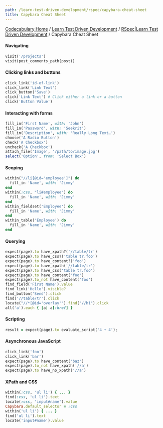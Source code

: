 ```yaml
---
path: /learn-test-driven-development/rspec/capybara-cheat-sheet
title: Capybara Cheat Sheet
---
```

[Codecabulary Home](/) / [Learn Test Driven Development](/learn-test-driven-development) / [RSpec|Learn Test Driven Development](/learn-test-driven-development/rspec) / Capybara Cheat Sheet

<!-- ---title: Capybara Cheat Sheet -->

#### Navigating

```ruby
visit('/projects')
visit(post_comments_path(post))
```

#### Clicking links and buttons

```ruby
click_link('id-of-link')
click_link('Link Text')
click_button('Save')
click('Link Text') # Click either a link or a button
click('Button Value')
```

#### Interacting with forms

```ruby
fill_in('First Name', with: 'John')
fill_in('Password', with: 'Seekrit')
fill_in('Description', with: 'Really Long Text…')
choose('A Radio Button')
check('A Checkbox')
uncheck('A Checkbox')
attach_file('Image', '/path/to/image.jpg')
select('Option', from: 'Select Box')
```

#### Scoping

```ruby
within("//li[@id='employee']") do
  fill_in 'Name', with: 'Jimmy'
end
within(:css, "li#employee") do
  fill_in 'Name', with: 'Jimmy'
end
within_fieldset('Employee') do
  fill_in 'Name', with: 'Jimmy'
end
within_table('Employee') do
  fill_in 'Name', with: 'Jimmy'
end
```

#### Querying

```ruby
expect(page).to have_xpath?('//table/tr')
expect(page).to have_css?('table tr.foo')
expect(page).to have_content?('foo')
expect(page).to have_xpath('//table/tr')
expect(page).to have_css('table tr.foo')
expect(page).to have_content('foo')
expect(page).to_not have_content('foo')
find_field('First Name').value
find_link('Hello').visible?
find_button('Send').click
find('//table/tr').click
locate("//*[@id='overlay'").find("//h1").click
all('a').each { |a| a[:href] }
```

#### Scripting

```ruby
result = expect(page).to evaluate_script('4 + 4');
```

#### Asynchronous JavaScript

```ruby
click_link('foo')
click_link('bar')
expect(page).to have_content('baz')
expect(page).to_not have_xpath('//a')
expect(page).to have_no_xpath('//a')
```

#### XPath and CSS

```ruby
within(:css, 'ul li') { ... }
find(:css, 'ul li').text
locate(:css, 'input#name').value
Capybara.default_selector = :css
within('ul li') { ... }
find('ul li').text
locate('input#name').value
```
